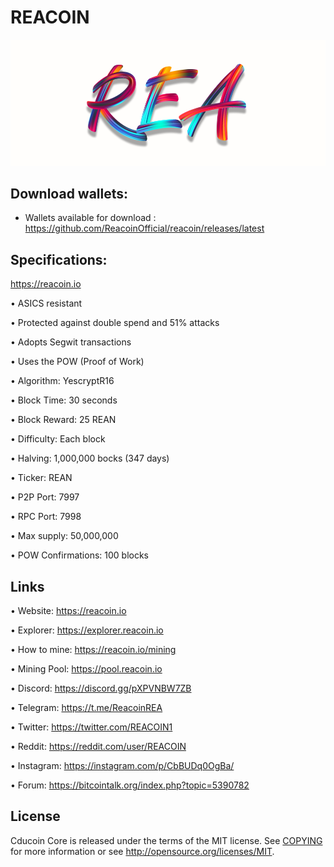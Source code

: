 REACOIN 
========
![](src/qt/res/icons/splashscreen.png)


Download wallets:
----------

- Wallets available for download : https://github.com/ReacoinOfficial/reacoin/releases/latest


Specifications:
----------------------

https://reacoin.io

• ASICS resistant

• Protected against double spend and 51% attacks

• Adopts Segwit transactions

• Uses the POW (Proof of Work)

• Algorithm:        YescryptR16

• Block Time:       30 seconds

• Block Reward:     25 REAN

• Difficulty:       Each block

• Halving:          1,000,000 bocks (347 days)

• Ticker:           REAN

• P2P Port:         7997

• RPC Port:         7998

• Max supply:       50,000,000

• POW Confirmations:   100 blocks



Links
----------------

• Website: https://reacoin.io

• Explorer: https://explorer.reacoin.io

• How to mine: https://reacoin.io/mining

• Mining Pool: https://pool.reacoin.io

• Discord: https://discord.gg/pXPVNBW7ZB

• Telegram: https://t.me/ReacoinREA

• Twitter: https://twitter.com/REACOIN1

• Reddit: https://reddit.com/user/REACOIN

• Instagram: https://instagram.com/p/CbBUDq0OgBa/

• Forum: https://bitcointalk.org/index.php?topic=5390782





License
-------

Cducoin Core is released under the terms of the MIT license. See [COPYING](COPYING) for more
information or see http://opensource.org/licenses/MIT.

